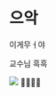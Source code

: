 
# 으악
이게무ㅓ야

교수님 흑흑

<img src="https://img.shields.io/badge/javascript%20-%23323330.svg?&style=for-the-badge&logo=javascript&logoColor=%23F7DF1E"/></a>
🍼👶👶👶

